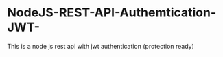 # NodeJS-REST-API-Authemtication-JWT-
This is a node js rest api with jwt authentication (protection ready) 
